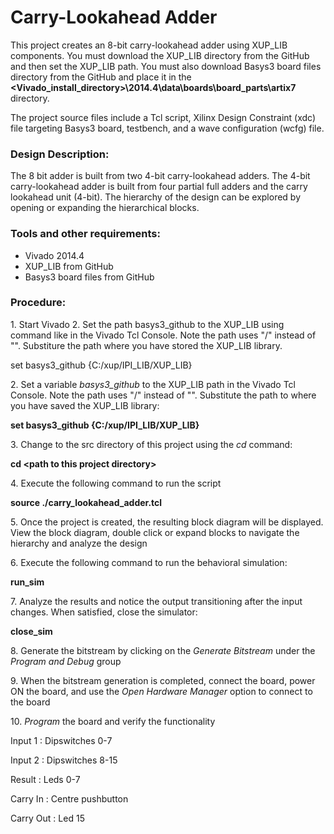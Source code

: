 # Carry-Lookahead Adder
This project creates an 8-bit carry-lookahead adder using XUP_LIB components. You must download the XUP_LIB directory from the GitHub and then set the XUP_LIB path. You must also download Basys3 board files directory from the GitHub and place it in the **\<Vivado_install_directory>\2014.4\data\boards\board_parts\artix7** directory. 

The project source files include a Tcl script, Xilinx Design Constraint (xdc) file targeting Basys3 board, testbench, and a wave configuration (wcfg) file.

### Design Description:
The 8 bit adder is built from two 4-bit carry-lookahead adders. 
The 4-bit carry-lookahead adder is built from four partial full adders and the carry lookahead unit (4-bit). The hierarchy of the design can be explored by opening or expanding the hierarchical blocks.

### Tools and other requirements:
* Vivado 2014.4
* XUP_LIB from GitHub
* Basys3 board files from GitHub
  
### Procedure:
1\. Start Vivado
2\. Set the path basys3_github to the XUP_LIB using command like in the Vivado Tcl Console. Note the path uses "/" instead of "\". Substiture the path where you have stored the XUP_LIB library.

set basys3_github {C:/xup/IPI_LIB/XUP_LIB}

2\. Set a variable *basys3_github* to the XUP_LIB path in the Vivado Tcl Console. Note the path uses "/" instead of "\". Substitute the path to where you have saved the XUP_LIB library:

**set basys3_github {C:/xup/IPI_LIB/XUP_LIB}**

3\. Change to the src directory of this project using the *cd* command:

**cd \<path to this project directory>**

4\. Execute the following command to run the script

**source ./carry_lookahead_adder.tcl**

5\. Once the project is created, the resulting block diagram will be displayed. View the block diagram, double click or expand blocks to navigate the hierarchy and analyze the design

6\. Execute the following command to run the behavioral simulation:

**run_sim**

7\. Analyze the results and notice the output transitioning after the input changes. When satisfied, close the simulator:

**close_sim**

8\. Generate the bitstream by clicking on the *Generate Bitstream* under the *Program and Debug* group

9\. When the bitstream generation is completed, connect the board, power ON the board, and use the *Open Hardware Manager* option to connect to the board

10\. *Program* the board and verify the functionality 

Input 1		: Dipswitches 0-7

Input 2		: Dipswitches 8-15

Result 		: Leds 0-7

Carry In	: Centre pushbutton

Carry Out	: Led 15
